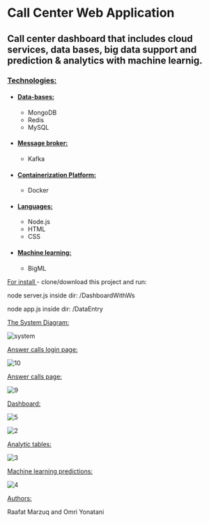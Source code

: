 # Call Center Web Application

## Call center dashboard that includes cloud services, data bases, big data support and prediction & analytics with machine learnig. ##


### <ins> Technologies: <ins> ###
 
* #### <ins> Data-bases: </ins> ####
   * MongoDB
   * Redis
   * MySQL

* #### <ins> Message broker: </ins> ####
   * Kafka

* #### <ins> Containerization Platform: </ins> ####
   * Docker

* #### <ins> Languages: </ins> ####
   * Node.js
   * HTML
   * CSS

 
* #### <ins>Machine learning:</ins> ####
   * BigML

 <ins> For install </ins> - clone/download this project and run:
 
 
 node server.js   inside dir: /DashboardWithWs
 
 node app.js      inside dir: /DataEntry
 
 
 
 
 <ins> The System Diagram: </ins> 
 
 
 ![system](https://user-images.githubusercontent.com/57215842/164109709-8febe222-dc8d-403c-96ff-dbce9fe3b5c6.png)
 
 
  <ins> Answer calls login page: </ins> 

 
 ![10](https://user-images.githubusercontent.com/57215842/164892445-2121f568-823b-4a8d-9f44-95795acd2670.png)

 

 <ins> Answer calls page: </ins> 
  
 
  ![9](https://user-images.githubusercontent.com/57215842/164892447-40db371a-8ae8-4595-82e8-b4bf59f83674.png)


  
  
 <ins> Dashboard: </ins> 
  
 ![5](https://user-images.githubusercontent.com/57215842/164891916-84d3cfb2-fdf4-4f6a-9045-5543baa2bd3f.png)

 
 ![2](https://user-images.githubusercontent.com/57215842/164891867-11a271fa-1538-43fe-8ad4-1b155c07ada3.png)

 
  <ins> Analytic tables: </ins>
  
  
 ![3](https://user-images.githubusercontent.com/57215842/164891874-96133306-d5a4-4fc1-b277-64c34bc581ef.png)

 
 
  
 <ins> Machine learning predictions:  </ins> 
  
 
![4](https://user-images.githubusercontent.com/57215842/164891881-d01eda03-11f4-4afb-a3e4-88516c314d66.png)



  
 <ins> Authors: </ins>
 

 Raafat Marzuq and Omri Yonatani
 
